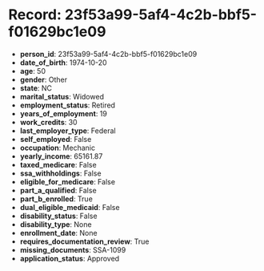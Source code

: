 # Record: 23f53a99-5af4-4c2b-bbf5-f01629bc1e09

- **person_id**: 23f53a99-5af4-4c2b-bbf5-f01629bc1e09
- **date_of_birth**: 1974-10-20
- **age**: 50
- **gender**: Other
- **state**: NC
- **marital_status**: Widowed
- **employment_status**: Retired
- **years_of_employment**: 19
- **work_credits**: 30
- **last_employer_type**: Federal
- **self_employed**: False
- **occupation**: Mechanic
- **yearly_income**: 65161.87
- **taxed_medicare**: False
- **ssa_withholdings**: False
- **eligible_for_medicare**: False
- **part_a_qualified**: False
- **part_b_enrolled**: True
- **dual_eligible_medicaid**: False
- **disability_status**: False
- **disability_type**: None
- **enrollment_date**: None
- **requires_documentation_review**: True
- **missing_documents**: SSA-1099
- **application_status**: Approved